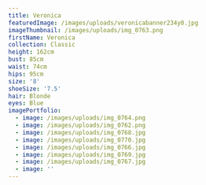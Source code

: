 ```yaml
---
title: Veronica
featuredImage: /images/uploads/veronicabanner234y0.jpg
imageThumbnail: /images/uploads/img_0763.png
firstName: Veronica
collection: Classic
height: 162cm
bust: 85cm
waist: 74cm
hips: 95cm
size: '8'
shoeSize: '7.5'
hair: Blonde
eyes: Blue
imagePortfolio:
  - image: /images/uploads/img_0764.png
  - image: /images/uploads/img_0762.png
  - image: /images/uploads/img_0768.jpg
  - image: /images/uploads/img_0770.jpg
  - image: /images/uploads/img_0766.jpg
  - image: /images/uploads/img_0769.jpg
  - image: /images/uploads/img_0767.jpg
  - image: ''
---
```


